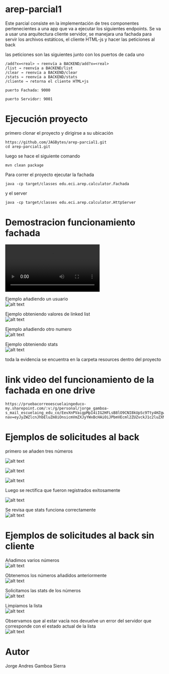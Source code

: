 # arep-parcial1

<p>Este parcial consiste en la implementación de tres componentes pertenecientes a una app que va a ejecutar los siguientes endpoints. Se va a usar una arquitectura cliente servidor, se manejara una fachada para servir los archivos estáticos, el cliente HTML-js y hacer las peticiones al back</p>

las peticiones son las siguientes junto con los puertos de cada uno
```
/add?x=<real> → reenvía a BACKEND/add?x=<real>
/list → reenvía a BACKEND/list
/clear → reenvía a BACKEND/clear
/stats → reenvía a BACKEND/stats
/cliente → retorna el cliente HTML+js

puerto Fachada: 9000

puerto Servidor: 9001
```



# Ejecución proyecto

primero clonar el proyecto y dirigirse a su ubicación

```
https://github.com/JAGBytes/arep-parcial1.git
cd arep-parcial1.git
```
luego se hace el siguiente comando
```
mvn clean package
```
Para correr el proyecto ejecutar la fachada

```
java -cp target/classes edu.eci.arep.calculator.Fachada
```

y el server

```
java -cp target/classes edu.eci.arep.calculator.HttpServer
```

# Demostracion funcionamiento fachada

<video controls src="src/main/java/resources/Recording 2025-09-10 112057.mp4" title="Title"></video>

Ejemplo añadiendo un usuario<br>
![alt text](<src/main/java/resources/Screenshot 2025-09-10 111041.png>)


Ejemplo obteniendo valores de linked list<br>
![alt text](<src/main/java/resources/Screenshot 2025-09-10 111119.png>)

Ejemplo añadiendo otro numero<br>
![alt text](<src/main/java/resources/Screenshot 2025-09-10 111227.png>)


Ejemplo obteniendo stats<br>
![alt text](<src/main/java/resources/Screenshot 2025-09-10 111318.png>)

toda la evidencia se encuentra en la carpeta resources dentro del proyecto

# link video del funcionamiento de la fachada en one drive  
```
https://pruebacorreoescuelaingeduco-my.sharepoint.com/:v:/g/personal/jorge_gamboa-s_mail_escuelaing_edu_co/EevXnPVaigpMpI4iIG2HFLsB8lO9CNI8kUpSc9Tty4HZgw?nav=eyJyZWZlcnJhbEluZm8iOnsicmVmZXJyYWxBcHAiOiJPbmVEcml2ZUZvckJ1c2luZXNzIiwicmVmZXJyYWxBcHBQbGF0Zm9ybSI6IldlYiIsInJlZmVycmFsTW9kZSI6InZpZXciLCJyZWZlcnJhbFZpZXciOiJNeUZpbGVzTGlua0NvcHkifX0&e=6LbcaV
```


# Ejemplos de solicitudes al back

primero se añaden tres números<br>

![alt text](<src/main/java/resources/Screenshot 2025-09-10 115033.png>)

![alt text](<src/main/java/resources/Screenshot 2025-09-10 115045.png>)

![alt text](<src/main/java/resources/Screenshot 2025-09-10 115058.png>)

Luego se rectifica que fueron registrados exitosamente<br>

![alt text](<src/main/java/resources/Screenshot 2025-09-10 115108.png>)


Se revisa que stats funciona correctamente<br>
![alt text](<src/main/java/resources/Screenshot 2025-09-10 115119.png>)


# Ejemplos de solicitudes al back sin cliente

Añadimos varios números<br>
![alt text](<src/main/java/resources/Screenshot 2025-09-10 115716.png>)

Obtenemos los números añadidos anteriormente<br>
![alt text](<src/main/java/resources/Screenshot 2025-09-10 115755.png>)

Solicitamos las stats de los números<br>
![alt text](<src/main/java/resources/Screenshot 2025-09-10 115805.png>)

Limpiamos la lista<br>
![alt text](<src/main/java/resources/Screenshot 2025-09-10 115814.png>)

Observamos que al estar vacía nos devuelve un error del servidor que corresponde con el estado actual de la lista<br>
![alt text](<src/main/java/resources/Screenshot 2025-09-10 115848.png>)

# Autor 
Jorge Andres Gamboa Sierra 
